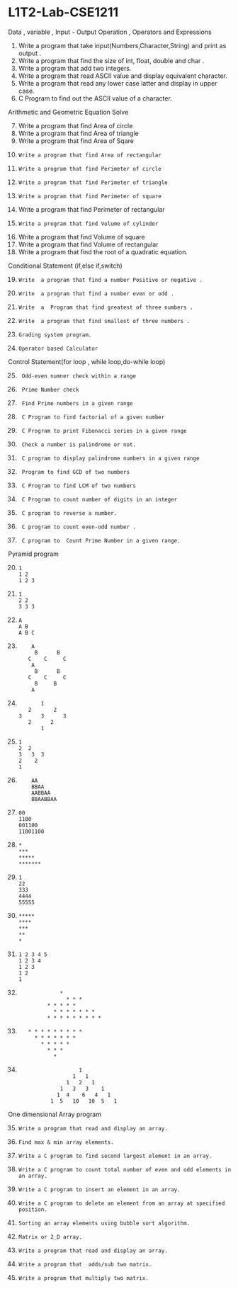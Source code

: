 # L1T2-Lab-CSE1211

Data , variable , Input - Output Operation , Operators and Expressions



1.	Write a program that take input(Numbers,Character,String) and print as output .
2.	Write a program that find the size of int, float, double and char .
3.	Write a program that add two integers.
4.	Write a program that read ASCII value and display equivalent character. 
5.	Write a program that read any lower case latter and display in upper case. 
6.	C Program to find out the ASCII value of a character.





Arithmetic and Geometric Equation Solve

7. 	Write a program that find Area of  circle
8. 	Write a program that find Area of  triangle
9. 	Write a program that find Area of Sqare
10. 	Write a program that find Area of rectangular
11. 	Write a program that find Perimeter of circle
12. 	Write a program that find Perimeter of triangle 
13. 	Write a program that find Perimeter of square
14.	Write a program that find Perimeter of rectangular
15. 	Write a program that find Volume of cylinder
16.	Write a program that find Volume of square
17.	Write a program that find Volume of rectangular
18.	Write a program that find the root of a quadratic equation.

Conditional Statement (if,else if,switch)



19. 	Write  a program that find a number Positive or negative .
20. 	Write  a program that find a number even or odd .
21. 	Write  a  Program that find greatest of three numbers .
22. 	Write  a program that find smallest of three numbers .
23. 	Grading system program.
24. 	Operator based Calculator



Control Statement(for loop , while loop,do-while loop)



25. 	 Odd-even numner check within a range
26. 	 Prime Number check
27. 	 Find Prime numbers in a given range
28. 	 C Program to find factorial of a given number 
29. 	 C Program to print Fibonacci series in a given range
30. 	 Check a number is palindrome or not.
31. 	 C program to display palindrome numbers in a given range 
32. 	 Program to find GCD of two numbers 
33. 	 C Program to find LCM of two numbers 
34. 	 C Program to count number of digits in an integer 
35. 	 C program to reverse a number. 
36. 	 C program to count even-odd number .
37. 	 C program to  Count Prime Number in a given range.
 

Pyramid program 




20.   	1
   		1 2
   		1 2 3






21.   	1
  		2 2
   		3 3 3





22.   	A
   		A B
   		A B C

23.     	A
		     B      B
		   C    C     C
      		A
 		     B      B
		   C    C     C
 		     B     B
     		A
     
 
24.            1
           2       2
        3      3      3
           2      2
               1





	     
25.		1
		2  2
		3   3  3
		2    2
		1








26.			AA
			BBAA
			AABBAA
			BBAABBAA






27.		00
		1100
		001100
		11001100





28.		*
		***
		*****
		*******







29.		1
		22
		333
		4444
		55555






30.		*****
		****
		***
		**
		*







31.		1 2 3 4 5
		1 2 3 4
		1 2 3
		1 2
		1




32.                	 *
    	      	       * * *
 	       	     * * * * *
 	               * * * * * * *
	             * * * * * * * * *
	
	
	
	
	
		
33.	       * * * * * * * * *
  	         * * * * * * *
               * * * * *
                 * * *
                   *






34.	                       1
                         1   1
                       1   2   1
                     1   3   3    1
                    1  4    6   4   1
                  1  5   10   10  5   1





One dimensional Array program 

35.		Write a program that read and display an array.
36.		Find max & min array elements.
37.		Write a C program to find second largest element in an array.
38.		Write a C program to count total number of even and odd elements in an array. 
39.		Write a C program to insert an element in an array. 
40.		Write a C program to delete an element from an array at specified position. 
41.		Sorting an array elements using bubble sort algorithm.
42.		Matrix or 2_D array.
43.		Write a program that read and display an array.
44.		Write a program that  adds/sub two matrix.
45.		Write a program that multiply two matrix. 





 
